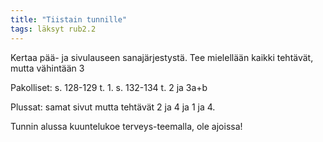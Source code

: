 ```yaml
---
title: "Tiistain tunnille"
tags: läksyt rub2.2
---
```


Kertaa pää- ja sivulauseen sanajärjestystä. Tee mielellään kaikki tehtävät, mutta vähintään 3

Pakolliset:
s. 128-129 t. 1.
s. 132-134 t. 2 ja 3a+b

Plussat:
samat sivut mutta tehtävät 2 ja 4 ja 1 ja 4.

Tunnin alussa kuuntelukoe terveys-teemalla, ole ajoissa!